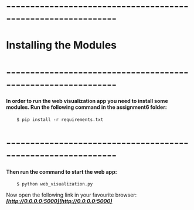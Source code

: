 # -------------------------------------------------------------
# Installing the Modules #
# -------------------------------------------------------------

#### In order to run the web visualization app you need to install some modules. Run the following command in the assignment6 folder:

```
	$ pip install -r requirements.txt
```	
# -------------------------------------------------------------

#### Then run the command to start the web app:

```
	$ python web_visualization.py
```	

Now open the following link in your favourite browser: ___[http://0.0.0.0:5000](http://0.0.0.0:5000)___